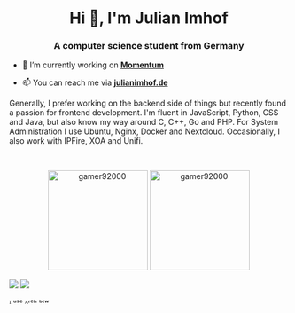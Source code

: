 <h1 align="center">Hi 👋, I'm Julian Imhof</h1>
<h3 align="center">A computer science student from Germany</h3>

<p align="left">  </p>

- 🔭 I’m currently working on [**Momentum**](https://github.com/BP-momentum/)

- 📫 You can reach me via [**julianimhof.de**](https://julianimhof.de)

Generally, I prefer working on the backend side of things but recently found a passion for frontend development.
I'm fluent in JavaScript, Python, CSS and Java, but also know my way around C, C++, Go and PHP.
For System Administration I use Ubuntu, Nginx, Docker and Nextcloud. Occasionally, I also work with IPFire, XOA and Unifi.

<br />

<p align="center">
  <img src="https://github-readme-stats.vercel.app/api/top-langs/?username=gamer92000&layout=compact&hide=html&theme=gruvbox" alt="gamer92000" height="180px"/>

  <img src="https://github-readme-stats.vercel.app/api?username=gamer92000&show_icons=true&theme=gruvbox" alt="gamer92000" height="180px"/>
</p>

<p align="left">
<a href="https://linkedin.com/in/julian-imhof-a46968184" target="blank"><img src="https://img.icons8.com/color/48/000000/linkedin.png"/></a>
<a href="https://instagram.com/julian__imhof" target="blank"><img src="https://img.icons8.com/color/48/000000/instagram-new--v1.png"/></a>
</p>

<p>ᴵ ᵘˢᵉ ᴬʳᶜʰ ᵇᵗʷ</p>
